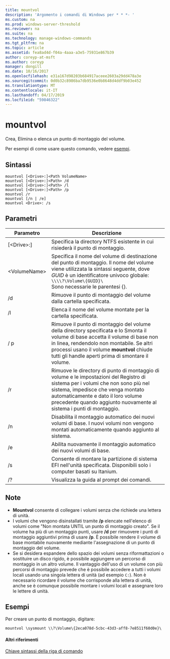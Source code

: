 ```yaml
---
title: mountvol
description: 'Argomento i comandi di Windows per * * *- '
ms.custom: na
ms.prod: windows-server-threshold
ms.reviewer: na
ms.suite: na
ms.technology: manage-windows-commands
ms.tgt_pltfrm: na
ms.topic: article
ms.assetid: fea8ad4d-f04a-4aaa-a3e5-75931e867b39
author: coreyp-at-msft
ms.author: coreyp
manager: dongill
ms.date: 10/16/2017
ms.openlocfilehash: e31a167d98203b684917aceee2603a29dd478a3e
ms.sourcegitcommit: 0d0b32c8986ba7db9536e0b8648d4ddf9b03e452
ms.translationtype: MT
ms.contentlocale: it-IT
ms.lasthandoff: 04/17/2019
ms.locfileid: "59846322"
---
```

# <a name="mountvol"></a>mountvol



Crea, Elimina o elenca un punto di montaggio del volume.

Per esempi di come usare questo comando, vedere [esempi](#BKMK_examples).

## <a name="syntax"></a>Sintassi

```
mountvol [<Drive>:]<Path VolumeName>
mountvol [<Drive>:]<Path> /d
mountvol [<Drive>:]<Path> /l
mountvol [<Drive>:]<Path> /p
mountvol /r
mountvol [/n | /e]
mountvol <Drive>: /s
```

## <a name="parameters"></a>Parametri

|Parametro|Descrizione|
|---------|-----------|
|[\<Drive>:]<Path>|Specifica la directory NTFS esistente in cui risiederà il punto di montaggio.|
|\<VolumeName>|Specifica il nome del volume di destinazione del punto di montaggio. Il nome del volume viene utilizzata la sintassi seguente, dove *GUID* è un identificatore univoco globale:</br>`\\\\?\Volume\{GUID}\`</br>Sono necessarie le parentesi {}.|
|/d|Rimuove il punto di montaggio del volume dalla cartella specificata.|
|/l|Elenca il nome del volume montate per la cartella specificata.|
|/ p|Rimuove il punto di montaggio del volume della directory specificata e lo Smonta il volume di base accetta il volume di base non in linea, rendendolo non montabile. Se altri processi usano il volume **mountvol** chiude tutti gli handle aperti prima di smontare il volume.|
|/r|Rimuove le directory di punto di montaggio di volume e le impostazioni del Registro di sistema per i volumi che non sono più nel sistema, impedisce che venga montato automaticamente e dato il loro volume precedente quando aggiunto nuovamente al sistema i punti di montaggio.|
|/n|Disabilita il montaggio automatico dei nuovi volumi di base. I nuovi volumi non vengono montati automaticamente quando aggiunto al sistema.|
|/e|Abilita nuovamente il montaggio automatico dei nuovi volumi di base.|
|/s|Consente di montare la partizione di sistema EFI nell'unità specificata. Disponibili solo i computer basati su Itanium.|
|/?|Visualizza la guida al prompt dei comandi.|

## <a name="remarks"></a>Note

-   **Mountvol** consente di collegare i volumi senza che richiede una lettera di unità.
-   I volumi che vengono disinstallati tramite **/p** elencate nell'elenco di volumi come "Non montata UNTIL un punto di montaggio creato". Se il volume ha più di un montaggio punti, usare **/d** per rimuovere i punti di montaggio aggiuntivi prima di usare **/p**. È possibile rendere il volume di base montabile nuovamente mediante l'assegnazione di un punto di montaggio del volume.
-   Se si desidera espandere dello spazio dei volumi senza riformattazioni o sostituire un disco rigido, è possibile aggiungere un percorso di montaggio in un altro volume. Il vantaggio dell'uso di un volume con più percorsi di montaggio prevede che è possibile accedere a tutti i volumi locali usando una singola lettera di unità (ad esempio `C:`). Non è necessario ricordare il volume che corrisponde alla lettera di unità, anche se è comunque possibile montare i volumi locali e assegnare loro le lettere di unità.

## <a name="BKMK_examples"></a>Esempi

Per creare un punto di montaggio, digitare:
```
mountvol \sysmount \\?\Volume\{2eca078d-5cbc-43d3-aff8-7e8511f60d0e}\
```

#### <a name="additional-references"></a>Altri riferimenti

[Chiave sintassi della riga di comando](command-line-syntax-key.md)